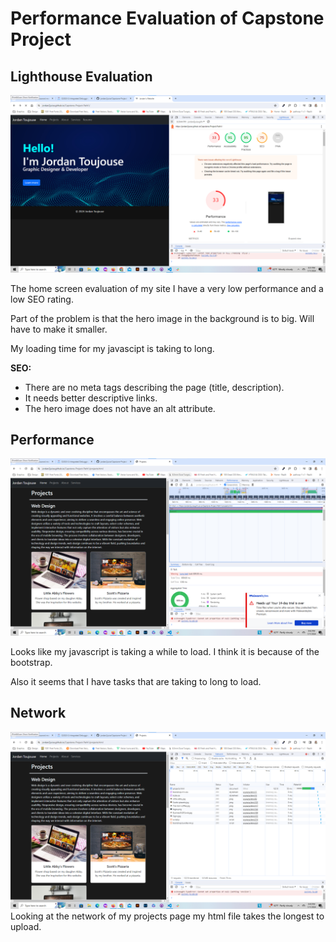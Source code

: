 # Performance Evaluation of Capstone Project

## Lighthouse Evaluation
![Home Screen](image.png)

The home screen evaluation of my site I have a very low performance and a low SEO rating.

Part of the problem is that the hero image in the background is to big.  Will have to make it smaller.

My loading time for my javascipt is taking to long.

__SEO:__
- There are no meta tags describing the page (title, description).
- It needs better descriptive links.
- The hero image does not have an alt attribute.

## Performance

![Performance](image-1.png)

Looks like my javascript is taking a while to load.  I think it is because of the bootstrap.

Also it seems that I have tasks that are taking to long to load.

## Network
![Network](image-2.png)
Looking at the network of my projects page my html file takes the longest to upload.